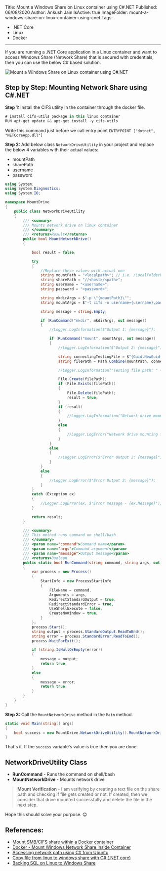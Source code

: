 Title: Mount a Windows Share on Linux container using C#.NET
Published: 06/08/2020
Author: Ankush Jain
IsActive: true
ImageFolder: mount-a-windows-share-on-linux-container-using-cnet
Tags:
  - .NET Core
  - Linux
  - Docker
---
If you are running a .NET Core application in a Linux container and want to access Windows Share (Network Share) that is secured with credentials, then you can use the below C# based solution.

![Mount a Windows Share on Linux container using C#.NET](/img/blogs/mount-a-windows-share-on-linux-container-using-cnet/aspnet-core.png)

## Step by Step: Mounting Network Share using C#.NET

**Step 1:** Install the CIFS utility in the container through the docker file.

```cs
# install cifs-utils package in this linux container 
RUN apt-get update && apt-get install -y cifs-utils
```

Write this command just before we call entry point `ENTRYPOINT ["dotnet", "NETCoreApp.dll"]`

**Step 2:** Add below class `NetworkDriveUtility` in your project and replace the below 4 variables with their actual values:
- mountPath
- sharePath 
- username
- password 

```cs
using System;
using System.Diagnostics;
using System.IO;

namespace MountDrive
{
    public class NetworkDriveUtility
    {
        /// <summary>
        /// Mounts network drive on linux container
        /// </summary>
        /// <returns>Result</returns>
        public bool MountNetworkDrive()
        {

            bool result = false;

            try
            {
                //Replace these values with actual one
                string mountPath = "<localpath>"; // i.e. /LocalFolderName
                string sharePath = "//<host>/<path>";
                string username = "<username>";
                string password = "<password>";

                string mkdirArgs = $"-p \"{mountPath}\"";
                string mountArgs = $"-t cifs -o username={username},password={password} {sharePath} {mountPath}";

                string message = string.Empty;

                if (RunCommand("mkdir", mkdirArgs, out message))
                {
                    //Logger.LogInformation($"Output 1: {message}");

                    if (RunCommand("mount", mountArgs, out message))
                    {
                        //Logger.LogInformation($"Output 2: {message}");

                        string connectingTestingFile = $"{Guid.NewGuid()}.txt";
                        string filePath = Path.Combine(mountPath, connectingTestingFile);

                        //Logger.LogInformation("Testing file path: " + filePath);

                        File.Create(filePath);
                        if (File.Exists(filePath))
                        {
                            File.Delete(filePath);
                            result = true;
                        }
                        if (result)
                        {
                            //Logger.LogInformation("Network drive mounted successfully");
                        }
                        else
                        {
                            //Logger.LogError("Network drive mounting failed");
                        }
                    }
                    else
                    {
                        //Logger.LogError($"Error Output 2: {message}");
                    }
                }
                else
                {
                    //Logger.LogError($"Error Output 2: {message}");
                }
            }
            catch (Exception ex)
            {
                //Logger.LogError(ex, $"Error message - {ex.Message}");
            }

            return result;
        }

        /// <summary>
        /// This method runs command on shell/bash
        /// </summary>
        /// <param name="command">Command name</param>
        /// <param name="args">Command argument</param>
        /// <param name="message">Output message</param>
        /// <returns>Boolean
        public static bool RunCommand(string command, string args, out string message)
        {
            var process = new Process()
            {
                StartInfo = new ProcessStartInfo
                {
                    FileName = command,
                    Arguments = args,
                    RedirectStandardOutput = true,
                    RedirectStandardError = true,
                    UseShellExecute = false,
                    CreateNoWindow = true,
                }
            };
            process.Start();
            string output = process.StandardOutput.ReadToEnd();
            string error = process.StandardError.ReadToEnd();
            process.WaitForExit();

            if (string.IsNullOrEmpty(error))
            {
                message = output;
                return true;
            }
            else
            {
                message = error;
                return true;
            }
        }
    }
}
```

**Step 3:** Call the `MountNetworkDrive` method in the `Main` method.
```cs
static void Main(string[] args)
{
    bool success = new MountDrive.NetworkDriveUtility().MountNetworkDrive();
}
```

That's it. If the `success` variable's value is true then you are done.

## NetworkDriveUtility Class
*   **RunCommand** - Runs the command on shell/bash
*   **MountNetworkDrive** - Mounts network drive

> **Mount Verification** - I am verifying by creating a text file on the share path and checking if file gets created or not. If created, then we consider that drive mounted successfully and delete the file in the next step.

Hope this should solve your purpose. 😊

## References:
*   [Mount SMB/CIFS share within a Docker container](https://stackoverflow.com/questions/27989751/mount-smb-cifs-share-within-a-docker-container)
*   [Docker - Mount Windows Network Share Inside Container](https://stackoverflow.com/questions/30493300/docker-mount-windows-network-share-inside-container)
*   [Accessing network path using C# from Ubuntu](https://stackoverflow.com/questions/52081068/accessing-network-path-using-c-sharp-from-ubuntu/52081235#52081235)
*   [Copy file from linux to windows share with C# (.NET core)](https://stackoverflow.com/a/46818116/1273882)
*   [Backing SQL on Linux to Windows Share](https://dbain.wales/2018/11/11/backing-sql-on-linux-to-windows-share/)


                
